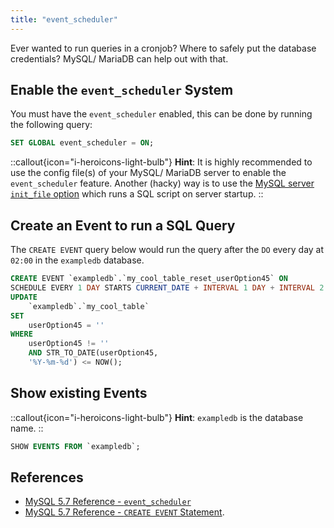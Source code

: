 ```yaml
---
title: "event_scheduler"
---
```


Ever wanted to run queries in a cronjob? Where to safely put the database credentials? MySQL/ MariaDB can help out with that.

## Enable the `event_scheduler` System

You must have the `event_scheduler` enabled, this can be done by running the following query:

```sql
SET GLOBAL event_scheduler = ON;
```

::callout{icon="i-heroicons-light-bulb"}
**Hint**: It is highly recommended to use the config file(s) of your MySQL/ MariaDB server to enable the `event_scheduler` feature.
Another (hacky) way is to use the [MySQL server `init_file` option](cheat-sheet.md#run-a-sql-script-on-init--startup) which runs a SQL script on server startup.
::

## Create an Event to run a SQL Query

The `CREATE EVENT` query below would run the query after the `DO` every day at `02:00` in the `exampledb` database.

```sql
CREATE EVENT `exampledb`.`my_cool_table_reset_userOption45` ON
SCHEDULE EVERY 1 DAY STARTS CURRENT_DATE + INTERVAL 1 DAY + INTERVAL 2 HOUR DO
UPDATE
    `exampledb`.`my_cool_table`
SET
    userOption45 = ''
WHERE
    userOption45 != ''
    AND STR_TO_DATE(userOption45,
    '%Y-%m-%d') <= NOW();
```

## Show existing Events

::callout{icon="i-heroicons-light-bulb"}
**Hint**: `exampledb` is the database name.
::

```sql
SHOW EVENTS FROM `exampledb`;
```

## References

* [MySQL 5.7 Reference - `event_scheduler`](https://dev.mysql.com/doc/refman/5.7/en/event-scheduler.html)
* [MySQL 5.7 Reference - `CREATE EVENT` Statement](https://dev.mysql.com/doc/refman/5.7/en/create-event.html).
